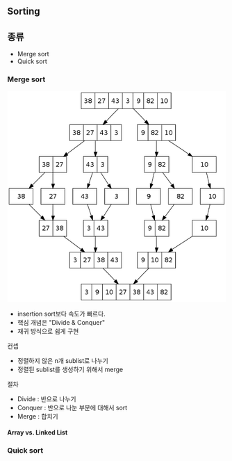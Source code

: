## Sorting

## 종류
 * Merge sort
 * Quick sort

### Merge sort
![](../img/sorting/mergesort.png)

 * insertion sort보다 속도가 빠르다.
 * 핵심 개념은 "Divide & Conquer"
 * 재귀 방식으로 쉽게 구현

컨셉
 * 정렬하지 않은 n개 sublist로 나누기
 * 정렬된 sublist를 생성하기 위해서 merge

절차
 * Divide : 반으로 나누기
 * Conquer : 반으로 나눈 부분에 대해서 sort
 * Merge : 합치기



#### Array vs. Linked List 


### Quick sort
